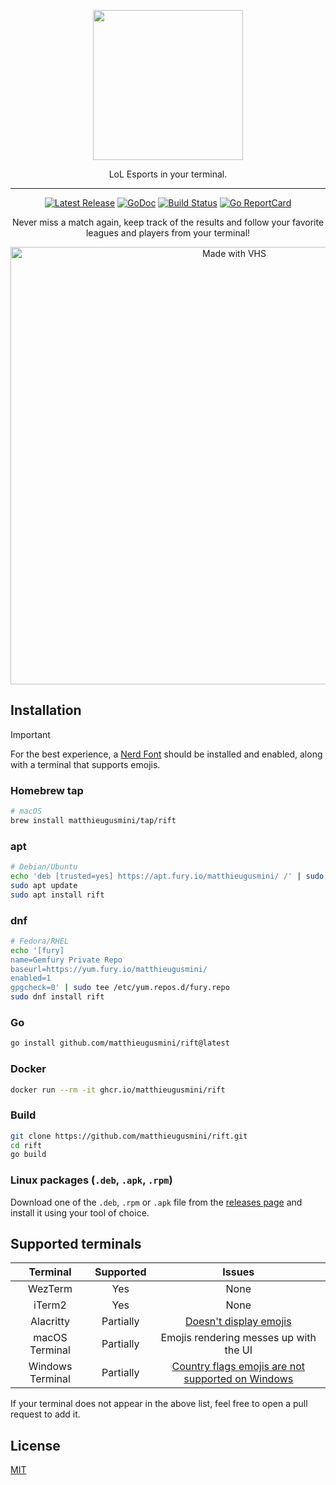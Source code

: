 <p align="center">
  <img src="https://github.com/user-attachments/assets/ce2e7963-420f-4d7a-9264-fd382ff54048" height=240>
  <p align="center">LoL Esports in your terminal.</p>
</p>

---
<p align="center">
  <a href="https://github.com/matthieugusmini/lolesport/releases"><img src="https://img.shields.io/github/release/matthieugusmini/lolesport.svg" alt="Latest Release"></a>
  <a href="https://pkg.go.dev/github.com/matthieugusmini/rift?tab=doc"><img src="https://godoc.org/github.com/golang/gddo?status.svg" alt="GoDoc"></a>
  <a href="https://github.com/charmbracelet/glow/actions"><img src="https://github.com/charmbracelet/glow/workflows/build/badge.svg" alt="Build Status"></a>
  <a href="https://goreportcard.com/report/github.com/matthieugusmini/rift"><img src="https://goreportcard.com/badge/matthieugusmini/rift" alt="Go ReportCard"></a>
</p>

<p align="center">Never miss a match again, keep track of the results and follow your favorite leagues and players from your terminal!</p>
<p align="center">
  <img src="https://vhs.charm.sh/vhs-159DB9Zm1KES7xyOzKE44E.gif" alt="Made with VHS" width=700>
</p>

## Installation
> [!IMPORTANT]
> For the best experience, a [Nerd Font](https://www.nerdfonts.com/) should be installed and enabled, along with a terminal that supports emojis.

### Homebrew tap

```bash
# macOS
brew install matthieugusmini/tap/rift
```

### apt

```bash
# Debian/Ubuntu
echo 'deb [trusted=yes] https://apt.fury.io/matthieugusmini/ /' | sudo tee /etc/apt/sources.list.d/fury.list
sudo apt update
sudo apt install rift
```

### dnf

```bash
# Fedora/RHEL
echo '[fury]
name=Gemfury Private Repo
baseurl=https://yum.fury.io/matthieugusmini/
enabled=1
gpgcheck=0' | sudo tee /etc/yum.repos.d/fury.repo
sudo dnf install rift
```

### Go

```bash
go install github.com/matthieugusmini/rift@latest
```

### Docker

```bash
docker run --rm -it ghcr.io/matthieugusmini/rift
```

### Build

```bash
git clone https://github.com/matthieugusmini/rift.git
cd rift
go build
```

### Linux packages (`.deb`, `.apk`, `.rpm`)

Download one of the `.deb`, `.rpm` or `.apk` file from the [releases page](https://github.com/matthieugusmini/rift/releases) and install it using your tool of choice.

## Supported terminals

| Terminal          | Supported | Issues                                                                                                                                                     |
|:-----------------:|:---------:|:----------------------------------------------------------------------------------------------------------------------------------------------------------:|
| WezTerm           | Yes       | None                                                                                                                                                       |
| iTerm2            | Yes       | None                                                                                                                                                       |
| Alacritty         | Partially | [Doesn't display emojis](https://github.com/alacritty/alacritty/issues/153)                                                                                |
| macOS Terminal    | Partially | Emojis rendering messes up with the UI                                                                                                                     |
| Windows Terminal  | Partially | [Country flags emojis are not supported on Windows](https://answers.microsoft.com/en-us/windows/forum/all/flag-emoji/85b163bc-786a-4918-9042-763ccf4b6c05) |

If your terminal does not appear in the above list, feel free to open a pull request to add it.

## License

[MIT](https://github.com/charmbracelet/glow/raw/master/LICENSE)
